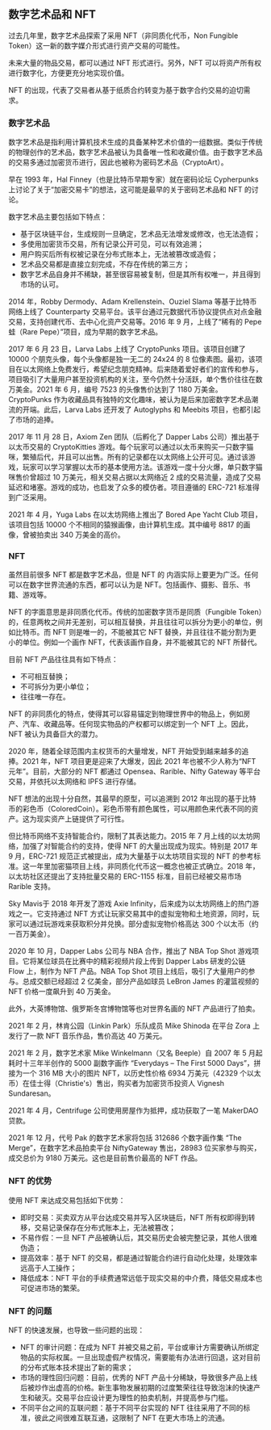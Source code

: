 ## 数字艺术品和 NFT

过去几年里，数字艺术品探索了采用 NFT（非同质化代币，Non Fungible Token）这一新的数字媒介形式进行资产交易的可能性。

未来大量的物品交易，都可以通过 NFT 形式进行。另外，NFT 可以将资产所有权进行数字化，方便更充分地实现价值。

NFT 的出现，代表了交易者从基于纸质合约转变为基于数字合约交易的迫切需求。

### 数字艺术品

数字艺术品是指利用计算机技术生成的具备某种艺术价值的一组数据。类似于传统的物理创作的艺术品，数字艺术品被认为具备唯一性和收藏价值。由于数字艺术品的交易多通过加密货币进行，因此也被称为密码艺术品（CryptoArt）。

早在 1993 年，Hal Finney（也是比特币早期专家）就在密码论坛 Cypherpunks 上讨论了关于“加密交易卡”的想法，这可能是最早的关于密码艺术品和 NFT 的讨论。

数字艺术品主要包括如下特点：

* 基于区块链平台，生成规则一旦确定，艺术品无法增发或修改，也无法造假；
* 多使用加密货币交易，所有记录公开可见，可以有效追溯；
* 用户购买后所有权被记录在分布式账本上，无法被篡改或造假；
* 艺术品交易都是直接立刻完成，不存在传统的第三方；
* 数字艺术品自身并不稀缺，甚至很容易被复制，但是其所有权唯一，并且得到市场的认可。


2014 年，Robby Dermody、Adam Krellenstein、Ouziel Slama 等基于比特币网络上线了 Counterparty 交易平台。该平台通过元数据代币协议提供点对点金融交易，支持创建代币、去中心化资产交易等。2016 年 9 月，上线了“稀有的 Pepe 蛙（Rare Pepe）”项目，成为早期的数字艺术品。

2017 年 6 月 23 日，Larva Labs 上线了 CryptoPunks 项目。该项目创建了 10000 个朋克头像，每个头像都是独一无二的 24x24 的 8 位像素图。最初，该项目在以太网络上免费发行，希望纪念朋克精神。后来随着爱好者们的宣传和参与，项目吸引了大量用户甚至投资机构的关注，至今仍然十分活跃，单个售价往往在数万美金。2021 年 6 月，编号 7523 的头像售价达到了 1180 万美金。CryptoPunks 作为收藏品具有独特的文化趣味，被认为是后来加密数字艺术品潮流的开端。此后，Larva Labs 还开发了 Autoglyphs 和 Meebits 项目，也都引起了市场的追捧。

2017 年 11 月 28 日，Axiom Zen 团队（后孵化了 Dapper Labs 公司）推出基于以太币交易的 CryptoKitties 游戏。每个玩家可以通过以太币来购买一只数字猫咪，繁殖后代，并且可以出售。所有的记录都在以太网络上公开可见。通过该游戏，玩家可以学习掌握以太币的基本使用方法。该游戏一度十分火爆，单只数字猫咪售价曾超过 10 万美元，相关交易占据以太网络近 2 成的交易流量，造成了交易延迟和堵塞。游戏的成功，也启发了众多的模仿者。项目遵循的 ERC-721 标准得到广泛采用。

2021 年 4 月，Yuga Labs 在以太坊网络上推出了 Bored Ape Yacht Club 项目，该项目包括 10000 个不相同的猿猴画像，由计算机生成。其中编号 8817 的画像，曾被拍卖出 340 万美金的高价。


### NFT

虽然目前很多 NFT 都是数字艺术品，但是 NFT 的 内涵实际上要更为广泛。任何可以在数字世界流通的东西，都可以认为是 NFT。包括画作、摄影、音乐、书籍、游戏等。

NFT 的字面意思是非同质化代币。传统的加密数字货币是同质（Fungible Token）的，任意两枚之间并无差别，可以相互替换，并且往往可以拆分为更小的单位，例如比特币。而 NFT 则是唯一的，不能被其它 NFT 替换，并且往往不能分割为更小的单位。例如一个画作 NFT，代表该画作自身，并不能被其它的 NFT 所替代。

目前 NFT 产品往往具有如下特点：

* 不可相互替换；
* 不可拆分为更小单位；
* 往往唯一存在。

NFT 的非同质化的特点，使得其可以容易锚定到物理世界中的物品上，例如房产、汽车、收藏品等。任何现实物品的产权都可以绑定到一个 NFT 上。因此，NFT 被认为具备巨大的潜力。

2020 年，随着全球范围内主权货币的大量增发，NFT 开始受到越来越多的追捧。2021 年，NFT 项目更是迎来了大爆发，因此 2021 年也被不少人称为“NFT 元年”。目前，大部分的 NFT 都通过 Opensea、Rarible、Nifty Gateway 等平台交易，并依托以太网络和 IPFS 进行存储。

NFT 想法的出现十分自然，其最早的原型，可以追溯到 2012 年出现的基于比特币的彩色币（ColoredCoin）。彩色币带有颜色属性，可以用颜色来代表不同的资产。这为现实资产上链提供了可行性。

但比特币网络不支持智能合约，限制了其表达能力。2015 年 7 月上线的以太坊网络，加强了对智能合约的支持，使得 NFT 的大量出现成为现实。特别是 2017 年 9 月，ERC-721 规范正式被提出，成为大量基于以太坊项目实现的 NFT 的参考标准。这一年里加密猫项目上线，非同质化代币这一概念也被正式确立。2018 年，以太坊社区还提出了支持批量交易的 ERC-1155 标准，目前已经被交易市场 Rarible 支持。

Sky Mavis于 2018 年开发了游戏 Axie Infinity，后来成为以太坊网络上的热门游戏之一。它支持通过 NFT 方式让玩家交易其中的虚拟宠物和土地资源，同时，玩家可以通过玩游戏来获取积分并兑换。部分虚拟宠物价格高达 300 个以太币（约一百万美金）。

2020 年 10 月，Dapper Labs 公司与 NBA 合作，推出了 NBA Top Shot 游戏项目。它将某位球员在比赛中的精彩视频片段上传到 Dapper Labs 研发的公链 Flow 上，制作为 NFT 产品。NBA Top Shot 项目上线后，吸引了大量用户的参与。总成交额已经超过 2 亿美金，部分产品如球员 LeBron James 的灌篮视频的 NFT 价格一度飙升到 40 万美金。

此外，大英博物馆、俄罗斯冬宫博物馆等也对世界名画的 NFT 产品进行了拍卖。

2021 年 2 月，林肯公园（Linkin Park）乐队成员 Mike Shinoda 在平台 Zora 上发行了一款 NFT 音乐作品，售价高达 40 万美元。

2021 年 2 月，数字艺术家 Mike Winkelmann（又名 Beeple）自 2007 年 5 月起耗时十三年半创作的 5000 副数字画作 “Everydays – The First 5000 Days”，拼接为一个 316 MB 大小的图片 NFT，以历史性价格 6934 万美元（42329 个以太币）在佳士得（Christie's）售出，购买者为加密货币投资人 Vignesh Sundaresan。

2021 年 4 月，Centrifuge 公司使用房屋作为抵押，成功获取了一笔 MakerDAO 贷款。

2021 年 12 月，代号 Pak 的数字艺术家将包括 312686 个数字画作集 “The Merge”，在数字艺术品拍卖平台 NiftyGateway 售出，28983 位买家参与购买，成交总价为 9180 万美元。这也是目前售价最高的 NFT 作品。


### NFT 的优势

使用 NFT 来达成交易包括如下优势：

* 即时交易：买卖双方从平台达成交易并写入区块链后，NFT 所有权即得到转移，交易记录保存在分布式账本上，无法被篡改；
* 不易作假：一旦 NFT 产品被确认后，其交易历史会被完整记录，其他人很难伪造；
* 提高效率：基于 NFT 的交易，都是通过智能合约进行自动化处理，处理效率远高于人工操作；
* 降低成本：NFT 平台的手续费通常远低于现实交易的中介费，降低交易成本也可促进市场的繁荣。

### NFT 的问题

NFT 的快速发展，也导致一些问题的出现：

* NFT 的审计问题：在成为 NFT 并被交易之前，平台或审计方需要确认所绑定物品的实际权属。一旦出现虚假产权情况，需要能有办法进行回退，这对目前的分布式账本技术提出了新的需求；
* 市场的理性回归问题：目前，优秀的 NFT 产品十分稀缺，导致很多产品上线后被炒作出虚高的价格。新生事物发展初期的过度繁荣往往导致泡沫的快速产生和破灭。交易平台应设计更为理性的拍卖机制，并提高参与门槛。
* 不同平台之间的互联问题：基于不同平台实现的 NFT 往往采用了不同的标准，彼此之间很难互联互通，这限制了 NFT 在更大市场上的流通。